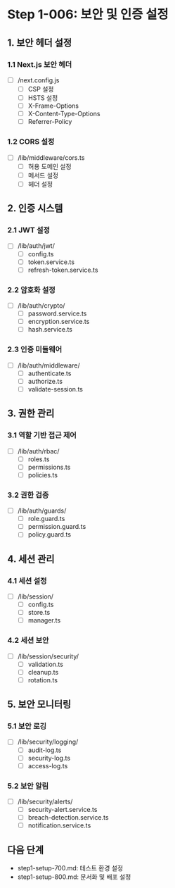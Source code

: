 # Step 1-006: 보안 및 인증 설정

## 1. 보안 헤더 설정
### 1.1 Next.js 보안 헤더
- [ ] /next.config.js
  - [ ] CSP 설정
  - [ ] HSTS 설정
  - [ ] X-Frame-Options
  - [ ] X-Content-Type-Options
  - [ ] Referrer-Policy

### 1.2 CORS 설정
- [ ] /lib/middleware/cors.ts
  - [ ] 허용 도메인 설정
  - [ ] 메서드 설정
  - [ ] 헤더 설정

## 2. 인증 시스템
### 2.1 JWT 설정
- [ ] /lib/auth/jwt/
  - [ ] config.ts
  - [ ] token.service.ts
  - [ ] refresh-token.service.ts

### 2.2 암호화 설정
- [ ] /lib/auth/crypto/
  - [ ] password.service.ts
  - [ ] encryption.service.ts
  - [ ] hash.service.ts

### 2.3 인증 미들웨어
- [ ] /lib/auth/middleware/
  - [ ] authenticate.ts
  - [ ] authorize.ts
  - [ ] validate-session.ts

## 3. 권한 관리
### 3.1 역할 기반 접근 제어
- [ ] /lib/auth/rbac/
  - [ ] roles.ts
  - [ ] permissions.ts
  - [ ] policies.ts

### 3.2 권한 검증
- [ ] /lib/auth/guards/
  - [ ] role.guard.ts
  - [ ] permission.guard.ts
  - [ ] policy.guard.ts

## 4. 세션 관리
### 4.1 세션 설정
- [ ] /lib/session/
  - [ ] config.ts
  - [ ] store.ts
  - [ ] manager.ts

### 4.2 세션 보안
- [ ] /lib/session/security/
  - [ ] validation.ts
  - [ ] cleanup.ts
  - [ ] rotation.ts

## 5. 보안 모니터링
### 5.1 보안 로깅
- [ ] /lib/security/logging/
  - [ ] audit-log.ts
  - [ ] security-log.ts
  - [ ] access-log.ts

### 5.2 보안 알림
- [ ] /lib/security/alerts/
  - [ ] security-alert.service.ts
  - [ ] breach-detection.service.ts
  - [ ] notification.service.ts

## 다음 단계
- step1-setup-700.md: 테스트 환경 설정
- step1-setup-800.md: 문서화 및 배포 설정 
